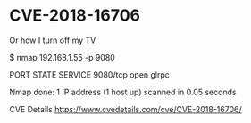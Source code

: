 # CVE-2018-16706
Or how I turn off my TV 



$ nmap 192.168.1.55 -p 9080

PORT     STATE SERVICE
9080/tcp open  glrpc

Nmap done: 1 IP address (1 host up) scanned in 0.05 seconds


CVE Details
https://www.cvedetails.com/cve/CVE-2018-16706/
